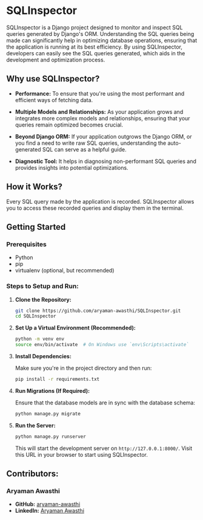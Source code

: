 # SQLInspector

SQLInspector is a Django project designed to monitor and inspect SQL queries generated by Django's ORM. Understanding the SQL queries being made can significantly help in optimizing database operations, ensuring that the application is running at its best efficiency. By using SQLInspector, developers can easily see the SQL queries generated, which aids in the development and optimization process.

## Why use SQLInspector?

- **Performance:** To ensure that you're using the most performant and efficient ways of fetching data.
  
- **Multiple Models and Relationships:** As your application grows and integrates more complex models and relationships, ensuring that your queries remain optimized becomes crucial.
  
- **Beyond Django ORM:** If your application outgrows the Django ORM, or you find a need to write raw SQL queries, understanding the auto-generated SQL can serve as a helpful guide.
  
- **Diagnostic Tool:** It helps in diagnosing non-performant SQL queries and provides insights into potential optimizations.

## How it Works?

Every SQL query made by the application is recorded. SQLInspector allows you to access these recorded queries and display them in the terminal.

## Getting Started

### Prerequisites

- Python
- pip
- virtualenv (optional, but recommended)

### Steps to Setup and Run:

1. **Clone the Repository:**

    ```bash
    git clone https://github.com/aryaman-awasthi/SQLInspector.git
    cd SQLInspector
    ```

2. **Set Up a Virtual Environment (Recommended):**

    ```bash
    python -m venv env
    source env/bin/activate  # On Windows use `env\Scripts\activate`
    ```

3. **Install Dependencies:**

    Make sure you're in the project directory and then run:

    ```bash
    pip install -r requirements.txt
    ```

4. **Run Migrations (If Required):**

    Ensure that the database models are in sync with the database schema:

    ```bash
    python manage.py migrate
    ```

5. **Run the Server:**

    ```bash
    python manage.py runserver
    ```

    This will start the development server on `http://127.0.0.1:8000/`. Visit this URL in your browser to start using SQLInspector.

<!-- ## Usage:

1. Ensure your application is using SQLInspector's tools to record queries.

2. Perform some operations in your application to generate SQL queries.

3. Access the terminal or the provided interface to view the generated SQL queries. -->

## Contributors:

### Aryaman Awasthi

- **GitHub:** [aryaman-awasthi](https://github.com/aryaman-awasthi)
- **LinkedIn:** [Aryaman Awasthi](https://www.linkedin.com/in/aryaman-awasthi/)

